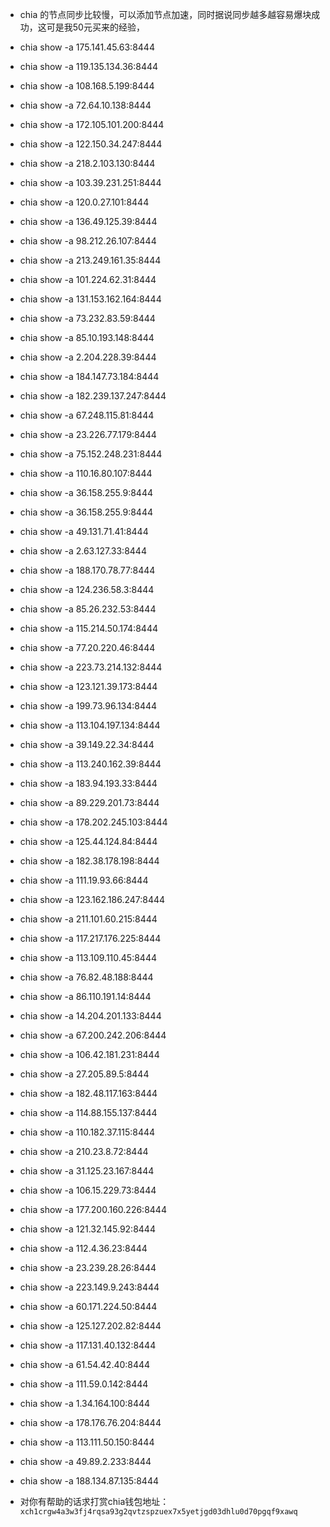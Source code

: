 * chia 的节点同步比较慢，可以添加节点加速，同时据说同步越多越容易爆块成功，这可是我50元买来的经验，

* chia show -a 175.141.45.63:8444
* chia show -a 119.135.134.36:8444
* chia show -a 108.168.5.199:8444
* chia show -a 72.64.10.138:8444
* chia show -a 172.105.101.200:8444
* chia show -a 122.150.34.247:8444
* chia show -a 218.2.103.130:8444
* chia show -a 103.39.231.251:8444
* chia show -a 120.0.27.101:8444
* chia show -a 136.49.125.39:8444
* chia show -a 98.212.26.107:8444
* chia show -a 213.249.161.35:8444
* chia show -a 101.224.62.31:8444
* chia show -a 131.153.162.164:8444
* chia show -a 73.232.83.59:8444
* chia show -a 85.10.193.148:8444
* chia show -a 2.204.228.39:8444
* chia show -a 184.147.73.184:8444
* chia show -a 182.239.137.247:8444
* chia show -a 67.248.115.81:8444
* chia show -a 23.226.77.179:8444
* chia show -a 75.152.248.231:8444
* chia show -a 110.16.80.107:8444
* chia show -a 36.158.255.9:8444
* chia show -a 36.158.255.9:8444
* chia show -a 49.131.71.41:8444
* chia show -a 2.63.127.33:8444
* chia show -a 188.170.78.77:8444
* chia show -a 124.236.58.3:8444
* chia show -a 85.26.232.53:8444
* chia show -a 115.214.50.174:8444
* chia show -a 77.20.220.46:8444
* chia show -a 223.73.214.132:8444
* chia show -a 123.121.39.173:8444
* chia show -a 199.73.96.134:8444
* chia show -a 113.104.197.134:8444
* chia show -a 39.149.22.34:8444
* chia show -a 113.240.162.39:8444
* chia show -a 183.94.193.33:8444
* chia show -a 89.229.201.73:8444
* chia show -a 178.202.245.103:8444
* chia show -a 125.44.124.84:8444
* chia show -a 182.38.178.198:8444
* chia show -a 111.19.93.66:8444
* chia show -a 123.162.186.247:8444
* chia show -a 211.101.60.215:8444
* chia show -a 117.217.176.225:8444
* chia show -a 113.109.110.45:8444
* chia show -a 76.82.48.188:8444
* chia show -a 86.110.191.14:8444
* chia show -a 14.204.201.133:8444
* chia show -a 67.200.242.206:8444
* chia show -a 106.42.181.231:8444
* chia show -a 27.205.89.5:8444
* chia show -a 182.48.117.163:8444
* chia show -a 114.88.155.137:8444
* chia show -a 110.182.37.115:8444
* chia show -a 210.23.8.72:8444
* chia show -a 31.125.23.167:8444
* chia show -a 106.15.229.73:8444
* chia show -a 177.200.160.226:8444
* chia show -a 121.32.145.92:8444
* chia show -a 112.4.36.23:8444
* chia show -a 23.239.28.26:8444
* chia show -a 223.149.9.243:8444
* chia show -a 60.171.224.50:8444
* chia show -a 125.127.202.82:8444
* chia show -a 117.131.40.132:8444
* chia show -a 61.54.42.40:8444
* chia show -a 111.59.0.142:8444
* chia show -a 1.34.164.100:8444
* chia show -a 178.176.76.204:8444
* chia show -a 113.111.50.150:8444
* chia show -a 49.89.2.233:8444
* chia show -a 188.134.87.135:8444


* 对你有帮助的话求打赏chia钱包地址：`xch1crgw4a3w3fj4rqsa93g2qvtzspzuex7x5yetjgd03dhlu0d70pgqf9xawq`

